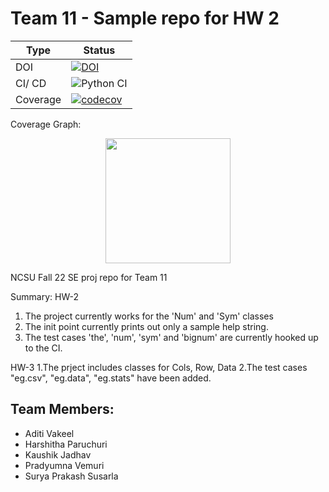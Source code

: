 # Team 11 - Sample repo for HW 2


| Type | Status |
| ---------- | -------------------- |
| DOI | [![DOI](https://zenodo.org/badge/527815538.svg)](https://zenodo.org/badge/latestdoi/527815538) |
| CI/ CD | ![Python CI](https://github.com/Surya-06/SE-Proj22-Team11/actions/workflows/build-test.yaml/badge.svg) |
| Coverage | [![codecov](https://codecov.io/gh/Surya-06/SE-Proj22-Team11/branch/main/graph/badge.svg?token=LWOMLVX5O7)](https://codecov.io/gh/Surya-06/SE-Proj22-Team11) |

Coverage Graph:
<div align="center">
<img src="https://codecov.io/gh/Surya-06/SE-Proj22-Team11/branch/main/graphs/icicle.svg?token=LWOMLVX5O7" height="200" width="200"/>
</div>

NCSU Fall 22 SE proj repo for Team 11

Summary:
HW-2
1. The project currently works for the 'Num' and 'Sym' classes
2. The init point currently prints out only a sample help string.
3. The test cases 'the', 'num', 'sym' and 'bignum' are currently hooked up to the CI.

HW-3
1.The prject includes classes for Cols, Row, Data
2.The test cases "eg.csv", "eg.data", "eg.stats" have been added.

## Team Members:
- Aditi Vakeel
- Harshitha Paruchuri
- Kaushik Jadhav
- Pradyumna Vemuri
- Surya Prakash Susarla
